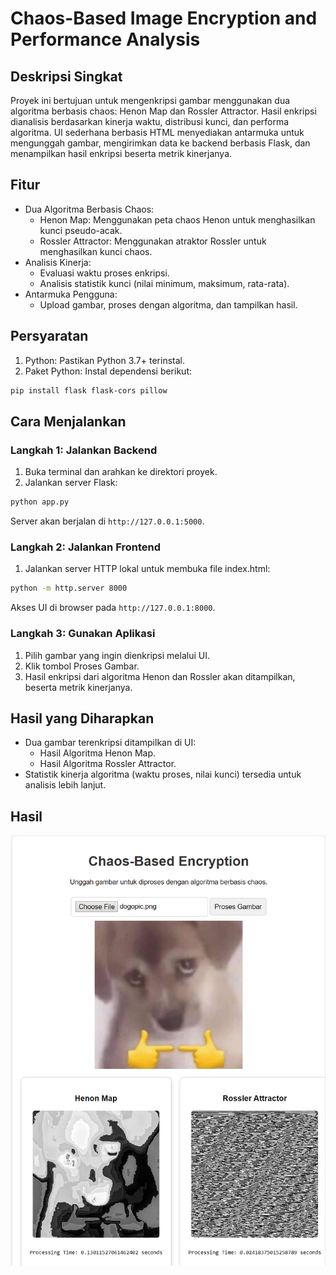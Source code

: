 # Chaos-Based Image Encryption and Performance Analysis

## Deskripsi Singkat
Proyek ini bertujuan untuk mengenkripsi gambar menggunakan dua algoritma berbasis chaos: Henon Map dan Rossler Attractor. Hasil enkripsi dianalisis berdasarkan kinerja waktu, distribusi kunci, dan performa algoritma. UI sederhana berbasis HTML menyediakan antarmuka untuk mengunggah gambar, mengirimkan data ke backend berbasis Flask, dan menampilkan hasil enkripsi beserta metrik kinerjanya.

## Fitur
- Dua Algoritma Berbasis Chaos:
    - Henon Map: Menggunakan peta chaos Henon untuk menghasilkan kunci pseudo-acak.
    - Rossler Attractor: Menggunakan atraktor Rossler untuk menghasilkan kunci chaos.
- Analisis Kinerja:
    - Evaluasi waktu proses enkripsi.
    - Analisis statistik kunci (nilai minimum, maksimum, rata-rata).
- Antarmuka Pengguna:
    - Upload gambar, proses dengan algoritma, dan tampilkan hasil.

## Persyaratan
1. Python: Pastikan Python 3.7+ terinstal.
2. Paket Python: Instal dependensi berikut:
```bash
pip install flask flask-cors pillow
```

## Cara Menjalankan
### Langkah 1: Jalankan Backend
1. Buka terminal dan arahkan ke direktori proyek.
2. Jalankan server Flask:
```bash
python app.py
```
Server akan berjalan di `http://127.0.0.1:5000`.

### Langkah 2: Jalankan Frontend
1. Jalankan server HTTP lokal untuk membuka file index.html:
``` bash
python -m http.server 8000
```
Akses UI di browser pada `http://127.0.0.1:8000`.

### Langkah 3: Gunakan Aplikasi
1. Pilih gambar yang ingin dienkripsi melalui UI.
2. Klik tombol Proses Gambar.
3. Hasil enkripsi dari algoritma Henon dan Rossler akan ditampilkan, beserta metrik kinerjanya.

## Hasil yang Diharapkan
- Dua gambar terenkripsi ditampilkan di UI:
    - Hasil Algoritma Henon Map.
    - Hasil Algoritma Rossler Attractor.
- Statistik kinerja algoritma (waktu proses, nilai kunci) tersedia untuk analisis lebih lanjut.

## Hasil
![hasil](/img/z-hasil.png)